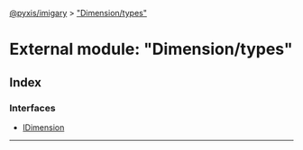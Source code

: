 [@pyxis/imigary](../README.md) > ["Dimension/types"](../modules/_dimension_types_.md)

# External module: "Dimension/types"

## Index

### Interfaces

* [IDimension](../interfaces/_dimension_types_.idimension.md)

---

